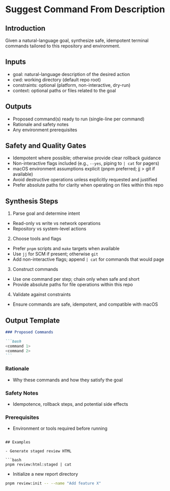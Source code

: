 # Suggest Command From Description

## Introduction

Given a natural-language goal, synthesize safe, idempotent terminal commands tailored to this repository and environment.

## Inputs

- goal: natural-language description of the desired action
- cwd: working directory (default repo root)
- constraints: optional (platform, non-interactive, dry-run)
- context: optional paths or files related to the goal

## Outputs

- Proposed command(s) ready to run (single-line per command)
- Rationale and safety notes
- Any environment prerequisites

## Safety and Quality Gates

- Idempotent where possible; otherwise provide clear rollback guidance
- Non-interactive flags included (e.g., `--yes`, piping to `| cat` for pagers)
- macOS environment assumptions explicit (pnpm preferred; jj > git if available)
- Avoid destructive operations unless explicitly requested and justified
- Prefer absolute paths for clarity when operating on files within this repo

## Synthesis Steps

1. Parse goal and determine intent

- Read-only vs write vs network operations
- Repository vs system-level actions

2. Choose tools and flags

- Prefer `pnpm` scripts and `make` targets when available
- Use `jj` for SCM if present; otherwise `git`
- Add non-interactive flags; append `| cat` for commands that would page

3. Construct commands

- Use one command per step; chain only when safe and short
- Provide absolute paths for file operations within this repo

4. Validate against constraints

- Ensure commands are safe, idempotent, and compatible with macOS

## Output Template

````markdown
### Proposed Commands

```bash
<command 1>
<command 2>
```
````

### Rationale

- Why these commands and how they satisfy the goal

### Safety Notes

- Idempotence, rollback steps, and potential side effects

### Prerequisites

- Environment or tools required before running

````

## Examples

- Generate staged review HTML

```bash
pnpm review:html:staged | cat
````

- Initialize a new report directory

```bash
pnpm review:init -- --name "Add feature X"
```
